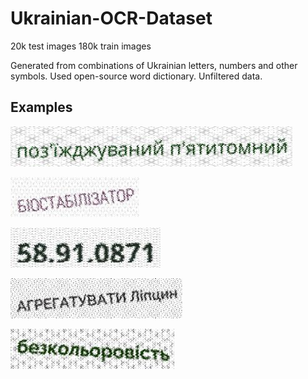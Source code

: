 # Ukrainian-OCR-Dataset

20k test images
180k train images

Generated from combinations of Ukrainian letters, numbers and other symbols.
Used open-source word dictionary.
Unfiltered data.

## Examples

![example](examples/apostrophe.jpg)

![example2](examples/capital_word.jpg)

![example3](examples/date_pattern.jpg)

![example4](examples/low_up.jpg)

![example5](examples/single_word.jpg)
